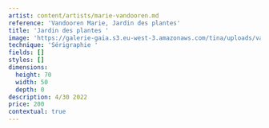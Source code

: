 ```yaml
---
artist: content/artists/marie-vandooren.md
reference: 'Vandooren Marie, Jardin des plantes'
title: 'Jardin des plantes '
image: 'https://galerie-gaia.s3.eu-west-3.amazonaws.com/tina/uploads/vandooren-marie/galerie-gaia-marievandooren.jardin des plantes.sérigraphie.2022.50x70 .jpg'
technique: 'Sérigraphie '
fields: []
styles: []
dimensions:
  height: 70
  width: 50
  depth: 0
description: 4/30 2022
price: 200
contextual: true
---
```


